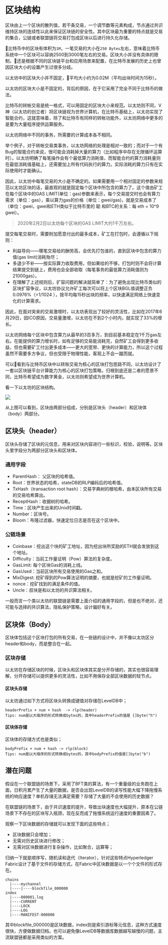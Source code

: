 # 区块结构

区块由上一个区块的散列值，若干条交易，一个调节数等元素构成，节点通过共识维持区块的连续性以此来保证区块链的安全性。其中区块最为重要的特点就是交易的集合，公链或者联盟链将交易打包成区块以后进行持久化存储。

比特币中的区块有体积为`1M`，一笔交易的大小在`250 Bytes`左右，意味着比特币系统中一个区块可以容纳2500到3000笔左右的交易。区块大小并没有具体的限制，还是根据不同的区块链平台和应用场景来配置，在比特币发展的历史上也曾因区块大小的设置产生过很多分歧。

以太坊中的区块大小并不固定，平均大小约为0.02M（平均出块时间为15秒）。

以太坊的区块大小是不固定的，背后的原因，在于它采用了完全不同于比特币的做法。

比特币的转帐交易是统一格式，可以用固定的区块大小来规范。以太坊则不同，V神（以太坊的创立者）将区块链视为世界计算机，在比特币基础上，以太坊实现了智能合约，这就意味着，除了和比特币有同样的转帐功能外，以太坊网络中更多的是要为大量程序提供运算服务。

以太坊网络中不同的事务，所需要的计算成本各不相同。

举个例子，对于转帐交易类事务，以太坊网络的处理是相对一致的；而对于一个有Bug的智能合约来说，很可能会消耗掉大量的算力（比如程序中存在无限循环运算时）。以太坊明确了每笔操作会有个最低算力消耗值，而智能合约的算力消耗量则在最低消耗值基础上，还需要加上所有代码执行的算力。实际消耗的算力只有在实际使用时才能确认。

因此，以太坊中每笔交易的大小是不确定的。如果需要用一个相对固定的参数来规范以太坊区块的话，最直观的就是固定每个区块中所包含的算力了。这个值由矿工在每个区块中的GAS LIMIT(单位：gas)参数来表示，每个交易提交时也会有算力需求（单位：gas），乘以算力gas的价格（单位：gwei/gas)，就是交易成本了（单位：gwei，gwei和ETH类似于比特币里的 聪 和BTC的关系：每 eth = 10^9 gwei）。
> 2020年2月2日以太坊每个区块的GAS LIMIT大约1千万左右。

提交每笔交易时，需要附加愿意付出的最多成本，矿工在打包时，会遵循以下规则：
- 利益导向——哪笔交易给的酬劳高，会优先打包谁的，直到区块中包含的算力值(gas limit)消耗殆尽；
- 多退少不补——按实际算力收取费用，但如果给的不够，打包时则不会将计算结果提交到链上，费用也会全部收取（每笔事务的最低算力消耗值则为21000gas）。
- 在理解了上述规则后，扩容问题的解决就简单了：为了避免出现比特币类似的区块扩容争议，以太坊协议允许矿工每次可以将上个区块BGL值调整正负0.0976%（=1/1024 ），按平均每15秒出块的频率，以快速满足网络上快速变化的计算需求。

因此，在面对突来的交易激增时，以太坊表现出了较好的灵活性，比如在2017年6月29日，因ICO原因，交易量激增，以太坊在不到2个小时内，就实现了33%的增长。

以太坊网络每个区块中包含算力从最早的3百多万，到目前基本稳定在1千万gas左右。在能提供的算力增长时，如有足够的交易能消耗完，自然矿工会得到更多收益，但也需要矿工付出更多成本——更大的宽带、更快的计算能力，所以这个过程虽然不需要多方争议，但也受限于物理性能，客观上不会一蹴而就。

可以看到与比特币区块中以转账交易为核心的区块打包思路不同，以太坊设计了一套以区块链平台计算能力为核心的区块打包策略，归根到底还是二者的愿景不同，比特币希望成为数字黄金，以太坊则希望成为世界计算机。


看一下以太坊的区块结构。

![](https://github.com/Ice-Storm/structure-and-interpretation-of-blockchain/blob/master/img/chapter_6/6_12.png?raw=true)

从上图可以看到，区块由两部分组成，分别是区块头（header）和区块体（body）两部分。

## 区块头（header）

区块头存储了区块的元信息，用来对区块内容进行一些标识，校验，说明等。区块头里字段分为两部分区块头和区块体。

### 通用字段
- ParentHash： 父区块的哈希值。
- Root：世界状态的哈希，stateDB的RLP编码后的哈希值。
- TxHash（transaction root hash）：交易字典树的根哈希，由本区块所有交易的交易哈希算出。
- ReceptHash：收据树的哈希。
- Time：区块产生出来的Unix时间戳。
- Number：区块号。
- Bloom：布隆过滤器，快速定位日志是否在这个区块中。

### 公链场景
- Coinbase：挖出这个块的矿工地址，因为挖出块所奖励的ETH就会发放到这个地址。
- Difficulty：当前工作量证明（Pow）算法的复杂度。
- GasLimit: 每个区块Gas的消耗上线。
- GasUsed：当前区块所有交易使用的Gas之和。
- MixDigest: 挖矿得到的Pow算法证明的摘要，也就是挖矿的工作量证明。
- nonce：挖矿找到的满足条件的值。
- Uncle：叔块是和以太坊的共识算法相关。

一般而言一个类以太坊的联盟链是需要上面介绍的通用字段的，但是也不绝对，还可能与选择的共识算法，隐私保护策略，设计偏好有关。

## 区块体（Body）

区块体包括这个区块打包的所有交易，在一些链的设计中，并不像以太坊区分header和body，而是整合在一起。

### 区块存储
以太坊在存储区块的时候，区块头和区块体其实是分开存储的，其实也很容易理解，分开存储可以提供更多的灵活性，比如不用保存全部区块数据的轻节点。

#### 区块头存储
以太坊通过如下方式将区块头转换成键值对存储在LevelDB中；
```
headerPrefix + num + hash  -> rlp(header)
Tips: num是以大端序的形式转换成bytes的，其中headerPrefix的值是 []byte("h")
```

#### 区块体存储
区块体的存储方式也是类似；
```
bodyPrefix + num + hash -> rlp(block)
Tips: num是以大端序的形式转换成bytes的，其中bodyPrefix的值是[]byte("b")
```

## 潜在问题
假设在一个联盟链的场景下，采用了BFT类的算法，有一个重量级的业务跑在上面，日积月累产生了大量的数据，是否会出现LevelDB的读写性能大幅下降拖慢系统的响应速度？单机存储无法满足需要？存储了大量的不会使用的历史数据？

在联盟链的场景下，由于共识速度的提升，导致出块速度也大幅提升，原本在公链场景下不存在的区块写入瓶颈，现在反而成了拖慢系统运行速度的重要因素了。

观察一下区块数据的存储就可以发现下面的这些特点；
- 区块数据只会增加；
- 无需对历史区块进行修改；
- 无需对区块数据进行复杂操作，比如聚合，运算等；

归纳一下就是顺序写，随机读和迭代（Iterator），针对这些特点Hyperledger Fabric设计了基于文件的存储方式，在Fabric中区块数据是以一个个文件的形式存在。

```
chains
  |----mychannel
  |----|----blockfile_000000
index
  |----000001.log
  |----CURRENT
  |----LOCK
  |----LOG
  |----MANIFEST-000000
```
其中blockfile_000000是区块数据，index则是索引游标等元信息，这种方式速度很快，方便做数据归档，也可以避免像LevelDB等数据库数据越写越慢的问题，主流联盟链都是采用类似的方案。